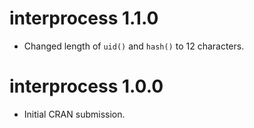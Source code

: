 # interprocess 1.1.0

* Changed length of `uid()` and `hash()` to 12 characters.


# interprocess 1.0.0

* Initial CRAN submission.
